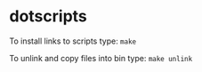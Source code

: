 # dotscripts

To install links to scripts type:
`make`

To unlink and copy files into bin type:
`make unlink`

